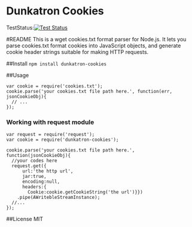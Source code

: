 Dunkatron Cookies
=================

TestStatus:[![Test Status](https://travis-ci.org/dunkatron/dunkatron-cookies.png)](https://travis-ci.org/dunkatron/dunkatron-cookies)

#README
This is a wget cookies.txt format parser for Node.js.
It lets you parse cookies.txt format cookies into JavaScript objects, and generate cookie header strings suitable for making HTTP requests.


##Install
```npm install dunkatron-cookies```

##Usage
```
var cookie = require('cookies.txt');
cookie.parse('your cookies.txt file path here.', function(err, jsonCookieObj){
  // ...
});
```
### Working with request module
```
var request = require('request');
var cookie = require('dunkatron-cookies');

cookie.parse('your cookies.txt file path here.', function(jsonCookieObj){
  //your codes here 
  request.get({
      url:'the http url',
      jar:true, 
      encoding:null, 
      headers:{
        Cookie:cookie.getCookieString('the url')}})
    .pipe(AWritebleStreamInstance);
  //...
});
```

##License
MIT
